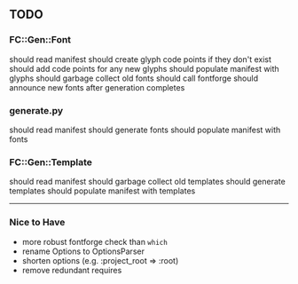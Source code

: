 ## TODO

### FC::Gen::Font

should read manifest
should create glyph code points if they don't exist
should add code points for any new glyphs
should populate manifest with glyphs
should garbage collect old fonts
should call fontforge
should announce new fonts after generation completes

### generate.py

should read manifest
should generate fonts
should populate manifest with fonts

### FC::Gen::Template

should read manifest
should garbage collect old templates
should generate templates
should populate manifest with templates

---

### Nice to Have

* more robust fontforge check than `which`
* rename Options to OptionsParser
* shorten options (e.g. :project_root => :root)
* remove redundant requires
